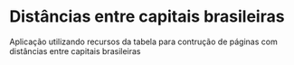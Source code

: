 # Distâncias entre capitais brasileiras
Aplicação utilizando recursos da tabela para contrução de páginas com distâncias entre capitais brasileiras
